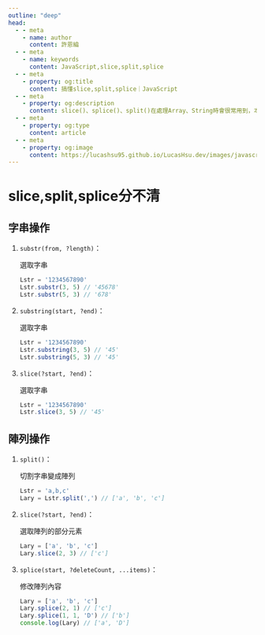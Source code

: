```yaml
---
outline: "deep"
head:
  - - meta
    - name: author
      content: 許恩綸
  - - meta
    - name: keywords
      content: JavaScript,slice,split,splice
  - - meta
    - property: og:title
      content: 搞懂slice,split,splice｜JavaScript
  - - meta
    - property: og:description
      content: slice()、splice()、split()在處理Array、String時會很常用到，本單元就會一一介紹如何使用
  - - meta
    - property: og:type
      content: article
  - - meta
    - property: og:image
      content: https://lucashsu95.github.io/LucasHsu.dev/images/javascript-cover.jpg
---
```


# slice,split,splice分不清

## 字串操作

1. `substr(from, ?length)`：

    選取字串

    ```jsx
    Lstr = '1234567890'
    Lstr.substr(3, 5) // '45678'
    Lstr.substr(5, 3) // '678'
    ```

2. `substring(start, ?end)`：

    選取字串

    ```jsx
    Lstr = '1234567890'
    Lstr.substring(3, 5) // '45'
    Lstr.substring(5, 3) // '45'
    ```

3. `slice(?start, ?end)`：

    選取字串

    ```jsx
    Lstr = '1234567890'
    Lstr.slice(3, 5) // '45'
    ```

## 陣列操作

1. `split()`：

    切割字串變成陣列

    ```jsx
    Lstr = 'a,b,c'
    Lary = Lstr.split(',') // ['a', 'b', 'c']
    ```

2. `slice(?start, ?end)`：

    選取陣列的部分元素

    ```jsx
    Lary = ['a', 'b', 'c']
    Lary.slice(2, 3) // ['c']
    ```

3. `splice(start, ?deleteCount, ...items)`：

    修改陣列內容

    ```jsx
    Lary = ['a', 'b', 'c']
    Lary.splice(2, 1) // ['c']
    Lary.splice(1, 1, 'D') // ['b']
    console.log(Lary) // ['a', 'D']
    ```